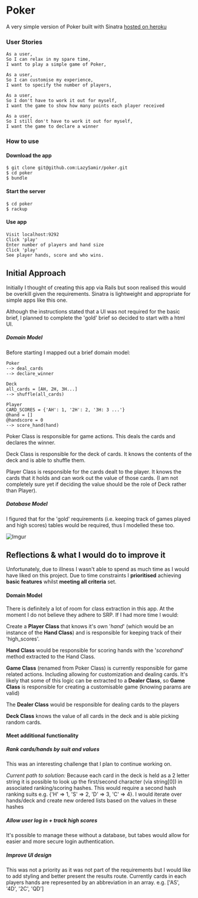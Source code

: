 # Poker
A very simple version of Poker built with Sinatra [hosted on heroku](https://simple-ruby-poker.herokuapp.com/)

### User Stories
```
As a user,
So I can relax in my spare time,
I want to play a simple game of Poker,

As a user,
So I can customise my experience,
I want to specify the number of players,

As a user,
So I don't have to work it out for myself,
I want the game to show how many points each player received

As a user,
So I still don't have to work it out for myself,
I want the game to declare a winner
```
### How to use
#### Download the app
```
$ git clone git@github.com:LazySamir/poker.git
$ cd poker
$ bundle
```
#### Start the server
```
$ cd poker
$ rackup
```

#### Use app
```
Visit localhost:9292
Click 'play'
Enter number of players and hand size
Click 'play'
See player hands, score and who wins.
```

## Initial Approach
Initially I thought of creating this app via Rails but soon realised this would be overkill given the requirements. Sinatra is lightweight and appropriate for simple apps like this one.

Although the instructions stated that a UI was not required for the basic brief, I planned to complete the 'gold' brief so decided to start with a html UI.

##### Domain Model
Before starting I mapped out a brief domain model:
```
Poker
--> deal_cards
--> declare_winner

Deck
all_cards = [AH, 2H, 3H...]
--> shuffle(all_cards)

Player
CARD_SCORES = {'AH': 1, '2H': 2, '3H: 3 ...'}
@hand = []
@handscore = 0
--> score_hand(hand)
```
Poker Class is responsible for game actions. This deals the cards and declares the winner.

Deck Class is responsible for the deck of cards. It knows the contents of the deck and is able to shuffle them.

Player Class is responsible for the cards dealt to the player. It knows the cards that it holds and can work out the value of those cards. (I am not completely sure yet if deciding the value should be the role of Deck rather than Player).

##### Database Model
I figured that for the 'gold' requirements (i.e. keeping track of games played and high scores) tables would be required, thus I modelled these too.

![Imgur](https://i.imgur.com/sLJ3zKK.jpg)

## Reflections & what I would do to improve it
Unfortunately, due to illness I wasn't able to spend as much time as I would have liked on this project. Due to time constraints I **prioritised** achieving **basic features** whilst **meeting all criteria** set.

#### Domain Model
There is definitely a lot of room for class extraction in this app. At the moment I do not believe they adhere to SRP. If I had more time I would:

Create a **Player Class** that knows it's own '*hand*' (which would be an instance of the **Hand Class**) and is responsible for keeping track of their 'high_scores'.

**Hand Class** would be responsible for scoring hands with the '*scorehand*' method extracted to the Hand Class.  

**Game Class** (renamed from Poker Class) is currently responsible for game related actions. Including allowing for customization and dealing cards. It's likely that some of this logic can be extracted to a **Dealer Class**, so **Game Class** is responsible for creating a customisable game (knowing params are valid)

The **Dealer Class** would be responsible for dealing cards to the players

**Deck Class** knows the value of all cards in the deck and is able picking random cards.

#### Meet additional functionality
##### Rank cards/hands by suit and values
This was an interesting challenge that I plan to continue working on.

*Current path to solution:*
Because each card in the deck is held as a 2 letter string it is possible to look up the first/second character (via string[0]) in associated ranking/scoring hashes. This would require a second hash ranking suits e.g. {'H' => 1, 'S' => 2, 'D' => 3, 'C' => 4}. I would iterate over hands/deck and create new ordered lists based on the values in these hashes

##### Allow user log in + track high scores
It's possible to manage these without a database, but tabes would allow for easier and more secure login authentication.

##### Improve UI design
This was not a priority as it was not part of the requirements but I would like to add styling and better present the results route. Currently cards in each players hands are represented by an abbreviation in an array. e.g. ['AS', '4D', '2C', 'QD']
